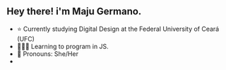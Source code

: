 ## Hey there! i'm Maju Germano.

- ⭐ Currently studying Digital Design at the Federal University of Ceará (UFC)
- 👩🏻‍💻 Learning to program in JS.
- 📌 Pronouns: She/Her
- 

